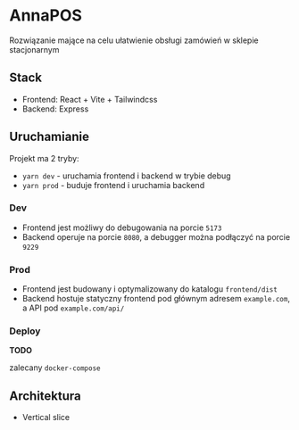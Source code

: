 # AnnaPOS
Rozwiązanie mające na celu ułatwienie obsługi zamówień w sklepie stacjonarnym

## Stack
- Frontend: React + Vite + Tailwindcss
- Backend: Express

## Uruchamianie

Projekt ma 2 tryby:
- `yarn dev` - uruchamia frontend i backend w trybie debug 
- `yarn prod` - buduje frontend i uruchamia backend

### Dev
- Frontend jest możliwy do debugowania na porcie `5173`
- Backend operuje na porcie `8080`, a debugger można podłączyć na porcie `9229`

### Prod
- Frontend jest budowany i optymalizowany do katalogu `frontend/dist`
- Backend hostuje statyczny frontend pod głównym adresem `example.com`, a API pod `example.com/api/`

### Deploy
**TODO**

zalecany `docker-compose`

## Architektura

- Vertical slice